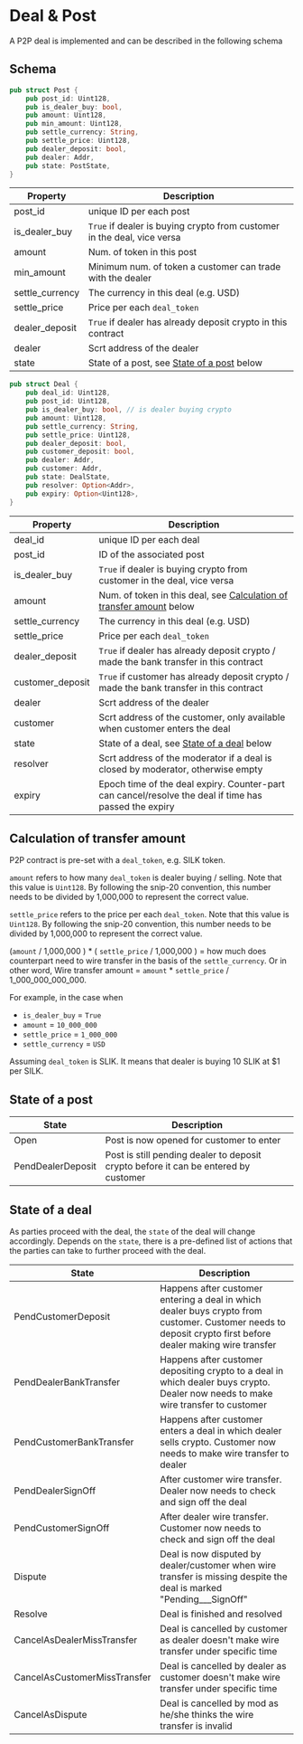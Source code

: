 # Deal & Post

A P2P deal is implemented and can be described in the following schema

## Schema

```rust
pub struct Post {
    pub post_id: Uint128,
    pub is_dealer_buy: bool,
    pub amount: Uint128,
    pub min_amount: Uint128,
    pub settle_currency: String,
    pub settle_price: Uint128,
    pub dealer_deposit: bool,
    pub dealer: Addr,
    pub state: PostState,
}
```

| Property | Description |
|-------|-------------|
| post_id | unique ID per each post |
| is_dealer_buy | `True` if dealer is buying crypto from customer in the deal, vice versa |
| amount | Num. of token in this post |
| min_amount | Minimum num. of token a customer can trade with the dealer |
| settle_currency | The currency in this deal (e.g. USD) |
| settle_price | Price per each `deal_token` |
| dealer_deposit | `True` if dealer has already deposit crypto in this contract |
| dealer | Scrt address of the dealer |
| state | State of a post, see [State of a post](#state-of-a-post) below |

```rust
pub struct Deal {
    pub deal_id: Uint128,
    pub post_id: Uint128,
    pub is_dealer_buy: bool, // is dealer buying crypto
    pub amount: Uint128,
    pub settle_currency: String,
    pub settle_price: Uint128,
    pub dealer_deposit: bool,
    pub customer_deposit: bool,
    pub dealer: Addr,
    pub customer: Addr,
    pub state: DealState,
    pub resolver: Option<Addr>,
    pub expiry: Option<Uint128>,
}
```

| Property | Description |
|-------|-------------|
| deal_id | unique ID per each deal |
| post_id | ID of the associated post |
| is_dealer_buy | `True` if dealer is buying crypto from customer in the deal, vice versa |
| amount | Num. of token in this deal, see [Calculation of transfer amount](#calculation-of-transfer-amount) below |
| settle_currency | The currency in this deal (e.g. USD) |
| settle_price | Price per each `deal_token` |
| dealer_deposit | `True` if dealer has already deposit crypto / made the bank transfer in this contract |
| customer_deposit | `True` if customer has already deposit crypto / made the bank transfer in this contract |
| dealer | Scrt address of the dealer |
| customer | Scrt address of the customer, only available when customer enters the deal |
| state | State of a deal, see [State of a deal](#state-of-a-deal) below |
| resolver | Scrt address of the moderator if a deal is closed by moderator, otherwise empty |
| expiry | Epoch time of the deal expiry. Counter-part can cancel/resolve the deal if time has passed the expiry |

## Calculation of transfer amount

P2P contract is pre-set with a `deal_token`, e.g. SILK token.

`amount` refers to how many `deal_token` is dealer buying / selling. Note that this value is `Uint128`. By following the snip-20 convention, this number needs to be divided by 1,000,000 to represent the correct value.

`settle_price` refers to the price per each `deal_token`. Note that this value is `Uint128`. By following the snip-20 convention, this number needs to be divided by 1,000,000 to represent the correct value.

(`amount` / 1,000,000 ) * ( `settle_price` / 1,000,000 ) = how much does counterpart need to wire transfer in the basis of the `settle_currency`. Or in other word, Wire transfer amount = `amount` * `settle_price` / 1_000_000_000_000.

For example, in the case when
- `is_dealer_buy` = `True`
- `amount` = `10_000_000`
- `settle_price` = `1_000_000`
- `settle_currency` = `USD`

Assuming `deal_token` is SLIK. It means that dealer is buying 10 SLIK at $1 per SILK.


## State of a post

| State | Description |
|-------|-------------|
| Open  | Post is now opened for customer to enter |
| PendDealerDeposit | Post is still pending dealer to deposit crypto before it can be entered by customer |

## State of a deal 

As parties proceed with the deal, the `state` of the deal will change accordingly. Depends on the `state`, there is a pre-defined list of actions that the parties can take to further proceed with the deal.

| State | Description |
|-------|-------------|
| PendCustomerDeposit | Happens after customer entering a deal in which dealer buys crypto from customer. Customer needs to deposit crypto first before dealer making wire transfer |
| PendDealerBankTransfer | Happens after customer depositing crypto to a deal in which dealer buys crypto. Dealer now needs to make wire transfer to customer |
| PendCustomerBankTransfer | Happens after customer enters a deal in which dealer sells crypto. Customer now needs to make wire transfer to dealer |
| PendDealerSignOff | After customer wire transfer. Dealer now needs to check and sign off the deal |
| PendCustomerSignOff | After dealer wire transfer. Customer now needs to check and sign off the deal |
| Dispute | Deal is now disputed by dealer/customer when wire transfer is missing despite the deal is marked "Pending___SignOff" |
| Resolve | Deal is finished and resolved |
| CancelAsDealerMissTransfer | Deal is cancelled by customer as dealer doesn't make wire transfer under specific time |
| CancelAsCustomerMissTransfer | Deal is cancelled by dealer as customer doesn't make wire transfer under specific time |
| CancelAsDispute | Deal is cancelled by mod as he/she thinks the wire transfer is invalid |
